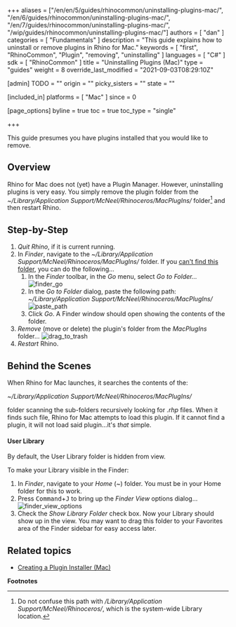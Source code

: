 +++
aliases = ["/en/en/5/guides/rhinocommon/uninstalling-plugins-mac/", "/en/6/guides/rhinocommon/uninstalling-plugins-mac/", "/en/7/guides/rhinocommon/uninstalling-plugins-mac/", "/wip/guides/rhinocommon/uninstalling-plugins-mac/"]
authors = [ "dan" ]
categories = [ "Fundamentals" ]
description = "This guide explains how to uninstall or remove plugins in Rhino for Mac."
keywords = [ "first", "RhinoCommon", "Plugin", "removing", "uninstalling" ]
languages = [ "C#" ]
sdk = [ "RhinoCommon" ]
title = "Uninstalling Plugins (Mac)"
type = "guides"
weight = 8
override_last_modified = "2021-09-03T08:29:10Z"

[admin]
TODO = ""
origin = ""
picky_sisters = ""
state = ""

[included_in]
platforms = [ "Mac" ]
since = 0

[page_options]
byline = true
toc = true
toc_type = "single"

+++


This guide presumes you have plugins installed that you would like to remove.

## Overview

Rhino for Mac does not (yet) have a Plugin Manager.  However, uninstalling plugins is very easy.  You simply remove the plugin folder from the *~/Library/Application Support/McNeel/Rhinoceros/MacPlugIns/* folder[^1] and then restart Rhino.

## Step-by-Step

1. *Quit Rhino*, if it is current running.
1. In *Finder*, navigate to the *~/Library/Application Support/McNeel/Rhinoceros/MacPlugIns/* folder.  If you [can't find this folder](#user-library), you can do the following...
   1. In the *Finder* toolbar, in the *Go* menu, select *Go to Folder...*
![finder_go](/images/uninstalling-plugins-mac-01.png)
   1. In the *Go to Folder* dialog, paste the following path:
   *~/Library/Application Support/McNeel/Rhinoceros/MacPlugIns/*
![paste_path](/images/uninstalling-plugins-mac-02.png)
   1. Click *Go*.  A Finder window should open showing the contents of the folder.
1. *Remove* (move or delete) the plugin's folder from the *MacPlugIns* folder...
![drag_to_trash](/images/uninstalling-plugins-mac-03.png)
1. *Restart* Rhino.


## Behind the Scenes

When Rhino for Mac launches, it searches the contents of the:

*~/Library/Application Support/McNeel/Rhinoceros/MacPlugIns/*

folder scanning the sub-folders recursively looking for *.rhp* files.  When it finds such file, Rhino for Mac attempts to load this plugin.  If it cannot find a plugin, it will not load said plugin...it's *that* simple.


#### User Library

By default, the User Library folder is hidden from view.  

To make your Library visible in the Finder:

1. In *Finder*, navigate to your *Home* (*~*) folder.  You must be in your Home folder for this to work.
1. Press <kbd>Command</kbd>+<kbd>J</kbd> to bring up the *Finder View* options dialog...
![finder_view_options](/images/finder-view-options.png)
1. Check the *Show Library Folder* check box.  Now your Library should show up in the view.  You may want to drag this folder to your Favorites area of the Finder sidebar for easy access later.

## Related topics

- [Creating a Plugin Installer (Mac)](/guides/rhinocommon/plugin-installers-mac/)

**Footnotes**

[^1]: Do not confuse this path with */Library/Application Support/McNeel/Rhinoceros/*, which is the system-wide Library location.
